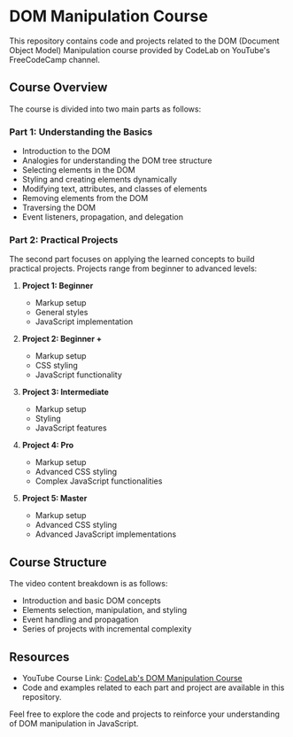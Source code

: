 # DOM Manipulation Course

This repository contains code and projects related to the DOM (Document Object Model) Manipulation course provided by CodeLab on YouTube's FreeCodeCamp channel.

## Course Overview

The course is divided into two main parts as follows:

### Part 1: Understanding the Basics

- Introduction to the DOM
- Analogies for understanding the DOM tree structure
- Selecting elements in the DOM
- Styling and creating elements dynamically
- Modifying text, attributes, and classes of elements
- Removing elements from the DOM
- Traversing the DOM
- Event listeners, propagation, and delegation

### Part 2: Practical Projects

The second part focuses on applying the learned concepts to build practical projects. Projects range from beginner to advanced levels:

1. **Project 1: Beginner**
   - Markup setup
   - General styles
   - JavaScript implementation

2. **Project 2: Beginner +**
   - Markup setup
   - CSS styling
   - JavaScript functionality

3. **Project 3: Intermediate**
   - Markup setup
   - Styling
   - JavaScript features

4. **Project 4: Pro**
   - Markup setup
   - Advanced CSS styling
   - Complex JavaScript functionalities

5. **Project 5: Master**
   - Markup setup
   - Advanced CSS styling
   - Advanced JavaScript implementations

## Course Structure

The video content breakdown is as follows:

- Introduction and basic DOM concepts
- Elements selection, manipulation, and styling
- Event handling and propagation
- Series of projects with incremental complexity

## Resources

- YouTube Course Link: [CodeLab's DOM Manipulation Course](https://www.youtube.com/c/codelab98)
- Code and examples related to each part and project are available in this repository.

Feel free to explore the code and projects to reinforce your understanding of DOM manipulation in JavaScript.

